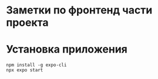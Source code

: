 # Заметки по фронтенд части проекта

# Установка приложения

```
npm install -g expo-cli
npx expo start
```
